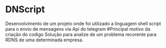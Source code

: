 # DNScript
Desenvolvimento de um projeto onde foi utilizado a linguagem shell script para o envio de mensagens via Api do telegram
#Principal motivo da criação do codigo 
Solução para analize de um problema recorente para RDNS de uma determinada empresa.
